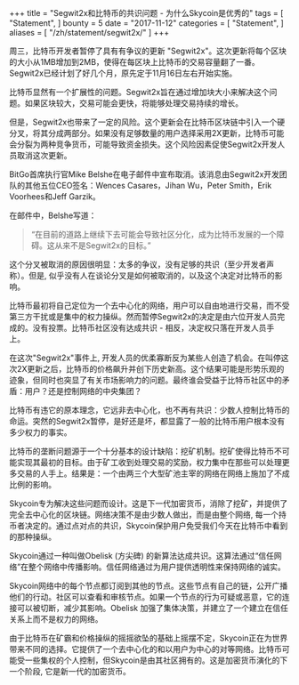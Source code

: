 +++
title = "Segwit2x和比特币的共识问题 - 为什么Skycoin是优秀的"
tags = [
    "Statement",
]
bounty = 5
date = "2017-11-12"
categories = [
    "Statement",
]
aliases = [
	"/zh/statement/segwit2x/"
]
+++

周三，比特币开发者暂停了具有有争议的更新 "Segwit2x"。这次更新将每个区块的大小从1MB增加到2MB，使得在每区块上比特币的交易容量翻了一番。Segwit2x已经计划了好几个月，原先定于11月16日左右开始实施。

比特币显然有一个扩展性的问题。Segwit2x旨在通过增加块大小来解决这个问题。如果区块较大，交易可能会更快，将能够处理交易持续的增长。

但是，Segwit2x也带来了一定的风险。这个更新会在比特币区块链中引入一个硬分叉，将其分成两部分。如果没有足够数量的用户选择采用2X更新，比特币可能会分裂为两种竞争货币，可能导致资金损失。这个风险因素促使Segwit2x开发人员取消这次更新。

BitGo首席执行官Mike Belshe在电子邮件中宣布取消。该消息由Segwit2x开发团队的其他五位CEO签名：Wences Casares，Jihan Wu，Peter Smith，Erik Voorhees和Jeff Garzik。

在邮件中，Belshe写道：

>“在目前的道路上继续下去可能会导致社区分化，成为比特币发展的一个障碍。这从来不是Segwit2x的目标。”

这个分叉被取消的原因很明显：太多的争议，没有足够的共识（至少开发者声称）。但是, 似乎没有人在谈论分叉是如何被取消的，以及这个决定对比特币的影响。

比特币最初将自己定位为一个去中心化的网络，用户可以自由地进行交易，而不受第三方干扰或是集中的权力操纵。然而暂停Segwit2x的决定是由六位开发人员完成的。没有投票。比特币社区没有达成共识 - 相反，决定权只落在开发人员手上。

在这次"Segwit2x"事件上, 开发人员的优柔寡断反为某些人创造了机会。在叫停这次2X更新之后，比特币的价格飙升并创下历史新高。这个结果可能是形势乐观的迹象，但同时也突显了有关市场影响力的问题。最终谁会受益于比特币社区中的矛盾：用户？还是控制网络的中央集团？

比特币有违它的原本理念，它远非去中心化，也不再有共识：少数人控制比特币的命运。突然的Segwit2x暂停，是好还是坏，都显露了一般的比特币用户根本没有多少权力的事实。

比特币的垄断问题源于一个十分基本的设计缺陷：挖矿机制。挖矿使得比特币不可能实现其最初的目标。由于矿工收到处理交易的奖励，权力集中在那些可以处理更多交易的人手上。结果是：一个由两三个大型矿池主宰的网络在网络上施加了不成比例的影响。

Skycoin专为解决这些问题而设计。这是下一代加密货币，消除了挖矿，并提供了完全去中心化的区块链。网络决策不是由少数人做出，而是由整个网络, 每一个持币者决定的。通过点对点的共识，Skycoin保护用户免受我们今天在比特币中看到的那种操纵。

Skycoin通过一种叫做Obelisk (方尖碑) 的新算法达成共识。这算法通过“信任网络”在整个网络中传播影响。信任网络通过为用户提供透明性来保持网络的诚实。

Skycoin网络中的每个节点都订阅到其他的节点。这些节点有自己的链，公开广播他们的行动。社区可以查看和审核节点。如果一个节点的行为可疑或恶意，它的连接可以被切断，减少其影响。Obelisk 加强了集体决策，并建立了一个建立在信任关系上而不是权力的网络。

由于比特币在矿霸和价格操纵的摇摇欲坠的基础上摇摆不定，Skycoin正在为世界带来不同的选择。它提供了一个去中心化的和以用户为中心的对等网络。比特币可能受一些集权的个人控制，但Skycoin是由其社区拥有的。这是加密货币演化的下一个阶段, 它是新一代的加密货币。
